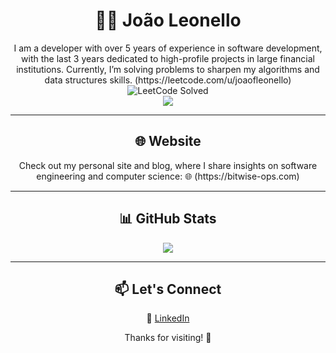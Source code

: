 # <div align="center">👨‍💻 João Leonello</div>

<div align="center">
  I am a developer with over 5 years of experience in software development, with the last 3 years dedicated to high-profile projects in large financial institutions. Currently, I’m solving problems to sharpen my algorithms and data structures skills.  
  (https://leetcode.com/u/joaofleonello)  
</div>

<div align="center">
  <img src="https://leetcode-badge-sage.vercel.app/badge/joaofleonello?theme=dark" alt="LeetCode Solved" />
</div>

<div align="center">
  <img src="https://leetcode-badge-showcase.vercel.app/api?username=joaofleonello&theme=tokyonight&border=border&animated=true" />
</div>

---

## <div align="center">🌐 Website</div>

<div align="center">
Check out my personal site and blog, where I share insights on software engineering and computer science:  
  🌐 (https://bitwise-ops.com)
</div>

---

## <div align="center">📊 GitHub Stats</div>

<div align="center">
  <img src="https://github-readme-stats.vercel.app/api/top-langs/?username=JoaoLeonello&layout=pie&theme=tokyonight" />
</div>

---

## <div align="center">📫 Let's Connect</div>

<div align="center">

  💼 [LinkedIn](https://www.linkedin.com/in/joaofleonello/)  

</div>

<div align="center">
Thanks for visiting! 🚀
</div>
